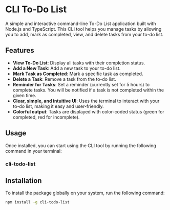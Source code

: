 # CLI To-Do List

A simple and interactive command-line To-Do List application built with Node.js and TypeScript. This CLI tool helps you manage tasks by allowing you to add, mark as completed, view, and delete tasks from your to-do list.

## Features

- **View To-Do List**: Display all tasks with their completion status.
- **Add a New Task**: Add a new task to your to-do list.
- **Mark Task as Completed**: Mark a specific task as completed.
- **Delete a Task**: Remove a task from the to-do list.
- **Reminder for Tasks**: Set a reminder (currently set for 5 hours) to complete tasks. You will be notified if a task is not completed within the given time.
- **Clear, simple, and intuitive UI**: Uses the terminal to interact with your to-do list, making it easy and user-friendly.
- **Colorful output**: Tasks are displayed with color-coded status (green for completed, red for incomplete).

## Usage
Once installed, you can start using the CLI tool by running the following command in your terminal:
### cli-todo-list

## Installation

To install the package globally on your system, run the following command:

```bash
npm install -g cli-todo-list











